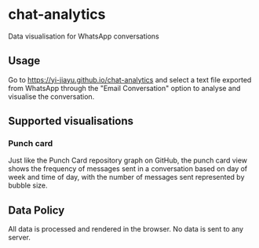 # chat-analytics
Data visualisation for WhatsApp conversations

## Usage
Go to https://yi-jiayu.github.io/chat-analytics and select a text file exported from WhatsApp 
through the "Email Conversation" option to analyse and visualise the conversation.

## Supported visualisations
### Punch card
Just like the Punch Card repository graph on GitHub, the punch card view shows the frequency
of messages sent in a conversation based on day of week and time of day, with the number of
messages sent represented by bubble size.

## Data Policy
All data is processed and rendered in the browser. No data is sent to any server.
